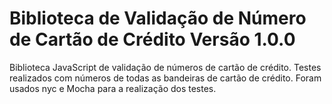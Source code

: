 # Biblioteca de Validação de Número de Cartão de Crédito Versão 1.0.0

Biblioteca JavaScript de validação de números de cartão de crédito. Testes realizados com números de todas as bandeiras de cartão de crédito. Foram usados nyc e Mocha para a realização dos testes.
